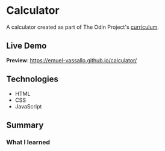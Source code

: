 # Calculator

A calculator created as part of The Odin Project's [curriculum](https://www.theodinproject.com/lessons/foundations-calculator).

## Live Demo

**Preview**: https://emuel-vassallo.github.io/calculator/

## Technologies

- HTML
- CSS
- JavaScript

## Summary

### What I learned
